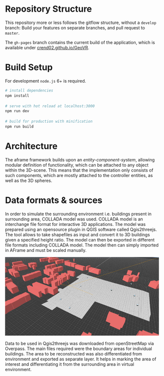 # Repository Structure
This repository more or less follows the gitflow structure, without a `develop`
branch: Build your features on separate branches, and pull request to `master`.

The `gh-pages` branch contains the current build of the application, which is
available under [crend02.github.io/GeoVR](https://crend02.github.io/GeoVR).

# Build Setup
For development `node.js` 6+ is required.

``` bash
# install dependencies
npm install

# serve with hot reload at localhost:3000
npm run dev

# build for production with minification
npm run build
```

# Architecture
The aframe framework builds upon an *entity-component-system*, allowing modular
definition of functionality, which can be attached to any object within the
3D-scene.
This means that the implementation only consists of such components, which are
mostly attached to the controller entities, as well as the 3D spheres.

# Data formats & sources
In order to simulate the surrounding environment i.e. buildings present in
surrounding area, COLLADA model was used. COLLADA model is an interchange file
format for interactive 3D applications.
The model was prepared using an opensource plugin in QGIS software called
Qgis2threejs. The tool allows to take shapefiles as input and convert it to
3D buildings given a specified height ratio.
The model can then be exported in different file formats including COLLADA
model.
The model then can simply imported in AFrame and must be scaled manually.

![area of interest screenshot](aoi.png)

Data to be used in Qgis2threejs was downloaded from openStreetMap via Overpass.
The main files required were the boundary areas for individual buildings.
The area to be reconstructed was also differentiated from environment and
exported as separate layer. It helps in marking the area of interest and
differentiating it from the surrounding area in virtual environment.
